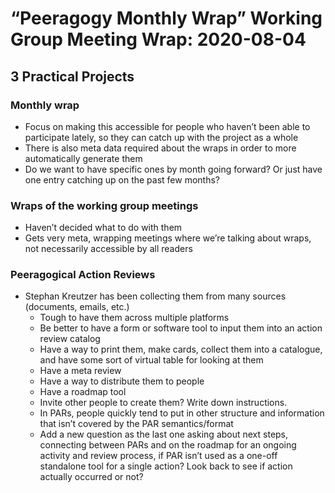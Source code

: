 # “Peeragogy Monthly Wrap” Working Group Meeting Wrap: 2020-08-04

## 3 Practical Projects

### Monthly wrap

* Focus on making this accessible for people who haven’t been able to participate lately, so they can catch up with the project as a whole
* There is also meta data required about the wraps in order to more automatically generate them
* Do we want to have specific ones by month going forward? Or just have one entry catching up on the past few months?

### Wraps of the working group meetings

* Haven’t decided what to do with them
* Gets very meta, wrapping meetings where we’re talking about wraps, not necessarily accessible by all readers

### Peeragogical Action Reviews

* Stephan Kreutzer has been collecting them from many sources (documents, emails, etc.)
  - Tough to have them across multiple platforms
  - Be better to have a form or software tool to input them into an action review catalog
  - Have a way to print them, make cards, collect them into a catalogue, and have some sort of virtual table for looking at them
  - Have a meta review
  - Have a way to distribute them to people
  - Have a roadmap tool
  - Invite other people to create them? Write down instructions.
  - In PARs, people quickly tend to put in other structure and information that isn’t covered by the PAR semantics/format
  - Add a new question as the last one asking about next steps, connecting between PARs and on the roadmap for an ongoing activity and review process, if PAR isn’t used as a one-off standalone tool for a single action? Look back to see if action actually occurred or not?
